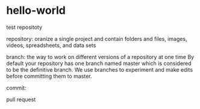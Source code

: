 # hello-world
test repositoty

repository: oranize a single project and contain folders and files, images, videos, spreadsheets, and data sets 

branch: the way to work on different versions of a repository at one time
By default your repository has one branch named master which is considered to be the definitive branch.
We use branches to experiment and make edits before committing them to master.

commit: 

pull request
